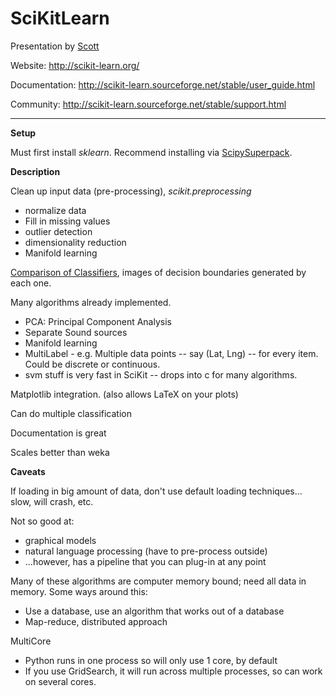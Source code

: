 SciKitLearn 
========

Presentation by [Scott](https://github.com/Salfeld)

Website: http://scikit-learn.org/

Documentation: http://scikit-learn.sourceforge.net/stable/user_guide.html

Community: http://scikit-learn.sourceforge.net/stable/support.html

----

**Setup**

Must first install _sklearn_. Recommend installing via [ScipySuperpack](http://fonnesbeck.github.io/ScipySuperpack/).

**Description**

Clean up input data (pre-processing), _scikit.preprocessing_

- normalize data
- Fill in missing values 
- outlier detection
- dimensionality reduction
- Manifold learning

[Comparison of Classifiers](http://scikit-learn.sourceforge.net/stable/auto_examples/plot_classifier_comparison.html), images of decision boundaries generated by each one.
	
Many algorithms already implemented.

- PCA: Principal Component Analysis
- Separate Sound sources
- Manifold learning
- MultiLabel - e.g. Multiple data points -- say (Lat, Lng) -- for every item. Could be discrete or continuous.
- svm stuff is very fast in SciKit -- drops into c for many algorithms. 

Matplotlib integration. (also allows LaTeX on your plots)

Can do multiple classification

Documentation is great

Scales better than weka

**Caveats**

If loading in big amount of data, don't use default loading techniques... slow, will crash, etc.

Not so good at:

- graphical models
- natural language processing (have to pre-process outside)
- ...however, has a pipeline that you can plug-in at any point

Many of these algorithms are computer memory bound; need all data in memory. Some ways around this:

- Use a database, use an algorithm that works out of a database
- Map-reduce, distributed approach

MultiCore

- Python runs in one process so will only use 1 core, by default
- If you use GridSearch, it will run across multiple processes, so can work on several cores.
